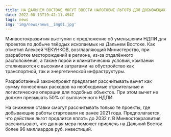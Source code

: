 ```yaml
---
title: НА ДАЛЬНЕМ ВОСТОКЕ МОГУТ ВВЕСТИ НАЛОГОВЫЕ ЛЬГОТЫ ДЛЯ ДОБЫВАЮЩИХ КОМПАНИЙ
date: 2022-08-13T19:42:11.494Z
tags: news
img: 'img/news/news__img01.jpg'
---
```

Минвостокразвития выступил с предложение об уменьшении НДПИ для проектов по добыче твёрдых ископаемых на Дальнем Востоке. Как отметил Алексей ЧЕКУНКОВ, возглавляющий Министерство, при разработке месторождений в регионе, из-за отдалённого расположения, а также порой и климатических условий, компании сталкиваются с высокими затратами на обустройство как транспортной, так и энергетической инфраструктуры.

Разработанный законопроект предлагает рассчитывать вычет как сумму понесённых расходов на необходимые строительные и логистические операции для подобных объектов. При этом вычет не должен превышать 50% от выплаченного НДПИ.

На снижение ставки смогут рассчитывать только те проекты, где добывающие работы стартовали не ранее 2021 года. Предполагается, что действие льгот продлится вплоть до 2032 г. В Минвостокразвития рассчитывают, что данная мера поможет привлечь на Дальний Восток более 96 миллиардов руб. инвестиций.
